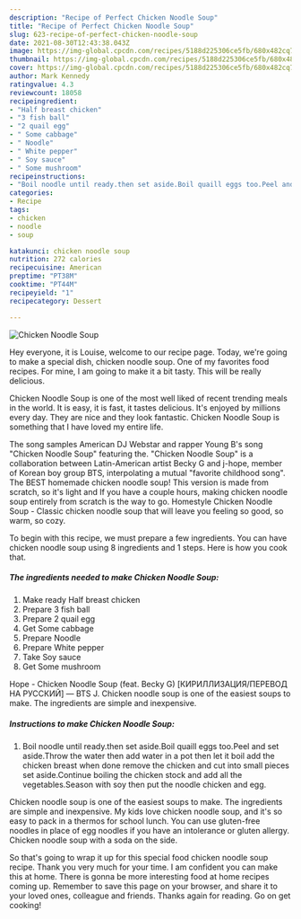 ```yaml
---
description: "Recipe of Perfect Chicken Noodle Soup"
title: "Recipe of Perfect Chicken Noodle Soup"
slug: 623-recipe-of-perfect-chicken-noodle-soup
date: 2021-08-30T12:43:38.043Z
image: https://img-global.cpcdn.com/recipes/5188d225306ce5fb/680x482cq70/chicken-noodle-soup-recipe-main-photo.jpg
thumbnail: https://img-global.cpcdn.com/recipes/5188d225306ce5fb/680x482cq70/chicken-noodle-soup-recipe-main-photo.jpg
cover: https://img-global.cpcdn.com/recipes/5188d225306ce5fb/680x482cq70/chicken-noodle-soup-recipe-main-photo.jpg
author: Mark Kennedy
ratingvalue: 4.3
reviewcount: 18058
recipeingredient:
- "Half breast chicken"
- "3 fish ball"
- "2 quail egg"
- " Some cabbage"
- " Noodle"
- " White pepper"
- " Soy sauce"
- " Some mushroom"
recipeinstructions:
- "Boil noodle until ready.then set aside.Boil quaill eggs too.Peel and set aside.Throw the water then add water in a pot then let it boil add the chicken breast when done remove the chicken and cut into small pieces set aside.Continue boiling the chicken stock and add all the vegetables.Season with soy then put the noodle chicken and egg."
categories:
- Recipe
tags:
- chicken
- noodle
- soup

katakunci: chicken noodle soup 
nutrition: 272 calories
recipecuisine: American
preptime: "PT38M"
cooktime: "PT44M"
recipeyield: "1"
recipecategory: Dessert

---
```



![Chicken Noodle Soup](https://img-global.cpcdn.com/recipes/5188d225306ce5fb/680x482cq70/chicken-noodle-soup-recipe-main-photo.jpg)

Hey everyone, it is Louise, welcome to our recipe page. Today, we're going to make a special dish, chicken noodle soup. One of my favorites food recipes. For mine, I am going to make it a bit tasty. This will be really delicious.

Chicken Noodle Soup is one of the most well liked of recent trending meals in the world. It is easy, it is fast, it tastes delicious. It's enjoyed by millions every day. They are nice and they look fantastic. Chicken Noodle Soup is something that I have loved my entire life.

The song samples American DJ Webstar and rapper Young B&#39;s song &#34;Chicken Noodle Soup&#34; featuring the. &#34;Chicken Noodle Soup&#34; is a collaboration between Latin-American artist Becky G and j-hope, member of Korean boy group BTS, interpolating a mutual &#34;favorite childhood song&#34;. The BEST homemade chicken noodle soup! This version is made from scratch, so it&#39;s light and If you have a couple hours, making chicken noodle soup entirely from scratch is the way to go. Homestyle Chicken Noodle Soup - Classic chicken noodle soup that will leave you feeling so good, so warm, so cozy.


To begin with this recipe, we must prepare a few ingredients. You can have chicken noodle soup using 8 ingredients and 1 steps. Here is how you cook that.

<!--inarticleads1-->

##### The ingredients needed to make Chicken Noodle Soup:

1. Make ready Half breast chicken
1. Prepare 3 fish ball
1. Prepare 2 quail egg
1. Get  Some cabbage
1. Prepare  Noodle
1. Prepare  White pepper
1. Take  Soy sauce
1. Get  Some mushroom


Hope - Chicken Noodle Soup (feat. Becky G) [КИРИЛЛИЗАЦИЯ/ПЕРЕВОД НА РУССКИЙ] — BTS J. Chicken noodle soup is one of the easiest soups to make. The ingredients are simple and inexpensive. 

<!--inarticleads2-->

##### Instructions to make Chicken Noodle Soup:

1. Boil noodle until ready.then set aside.Boil quaill eggs too.Peel and set aside.Throw the water then add water in a pot then let it boil add the chicken breast when done remove the chicken and cut into small pieces set aside.Continue boiling the chicken stock and add all the vegetables.Season with soy then put the noodle chicken and egg.


Chicken noodle soup is one of the easiest soups to make. The ingredients are simple and inexpensive. My kids love chicken noodle soup, and it&#39;s so easy to pack in a thermos for school lunch. You can use gluten-free noodles in place of egg noodles if you have an intolerance or gluten allergy. Chicken noodle soup with a soda on the side. 

So that's going to wrap it up for this special food chicken noodle soup recipe. Thank you very much for your time. I am confident you can make this at home. There is gonna be more interesting food at home recipes coming up. Remember to save this page on your browser, and share it to your loved ones, colleague and friends. Thanks again for reading. Go on get cooking!
